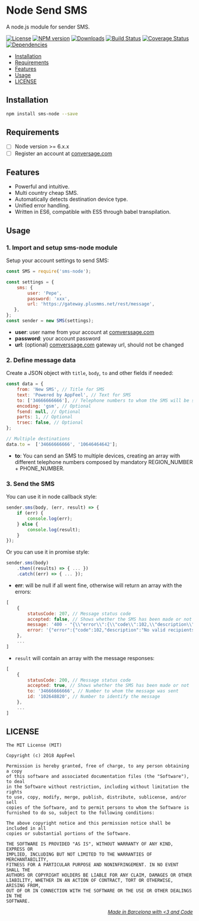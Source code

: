 Node Send SMS
========

A node.js module for sender SMS.

[![License](http://img.shields.io/badge/license-MIT-blue.svg?style=flat)](https://npmjs.org/package/sms-node)
[![NPM version](http://img.shields.io/npm/v/sms-node.svg?style=flat)](https://npmjs.org/package/sms-node)
[![Downloads](http://img.shields.io/npm/dm/sms-node.svg?style=flat)](https://npmjs.org/package/sms-node)
[![Build Status](http://img.shields.io/travis/appfeel/sms-node.svg?style=flat)](https://travis-ci.org/appfeel/sms-node)
[![Coverage Status](https://coveralls.io/repos/github/appfeel/sms-node/badge.svg?branch=master)](https://coveralls.io/github/appfeel/sms-node?branch=master)
[![Dependencies](https://david-dm.org/appfeel/sms-node/status.svg)](https://david-dm.org/appfeel/sms-node)

- [Installation](#installation)
- [Requirements](#requirements)
- [Features](#features)
- [Usage](#usage)
- [LICENSE](#license)

## Installation

```bash
npm install sms-node --save
```

## Requirements

- [ ] Node version >= 6.x.x
- [ ] Register an account at <a href="http://comverssage.com" target="_blank">conversage.com</a>

## Features

- Powerful and intuitive.
- Multi country cheap SMS.
- Automatically detects destination device type.
- Unified error handling.
- Written in ES6, compatible with ES5 through babel transpilation.

## Usage 

### 1. Import and setup sms-node module

Setup your account settings to send SMS:

```js
const SMS = require('sms-node');

const settings = {
    sms: {
        user: 'Pepe',
        password: 'xxx',
        url: 'https://gateway.plusmms.net/rest/message',
   },
};
const sender = new SMS(settings);
```

- **user**: user name from your account at <a href="http://comverssage.com" target="_blank">comverssage.com</a>
- **password**: your account password
- **url**: (optional) <a href="http://comverssage.com" target="_blank">comverssage.com</a> gateway url, should not be changed

### 2. Define message data

Create a JSON object with `title`, `body`, `to` and other fields if needed:

```js
const data = {
    from: 'New SMS', // Title for SMS
    text: 'Powered by AppFeel', // Text for SMS
    to: ['34666666666'], // Telephone numbers to whom the SMS will be sent
    encoding: 'gsm', // Optional
    fsend: null, // Optional
    parts: 1, // Optional
    trsec: false, // Optional
};

// Multiple destinations
data.to =  ['34666666666', '10646464642'];

```

- **to**: You can send an SMS to multiple devices, creating an array with different telephone numbers composed by mandatory REGION_NUMBER + PHONE_NUMBER.

### 3. Send the SMS

You can use it in node callback style:
```js
sender.sms(body, (err, result) => {
    if (err) {
        console.log(err);
    } else {
	    console.log(result);
    }
});
```

Or you can use it in promise style:
```js
sender.sms(body)
    .then((results) => { ... })
    .catch((err) => { ... });
```

- **err**: will be null if all went fine, otherwise will return an array with the errors:
```js
[
    {
        statusCode: 207, // Message status code
        accepted: false, // Shows whether the SMS has been made or not
        message: '400 - "{\\"error\\":{\\"code\\":102,\\"description\\":\\"No valid recipients\\"}}[{\\"accepted\\":false,\\"to\\":\\"34\\",\\"error\\":{\\"code\\":102,\\"description\\":\\"No valid recipients\\"}}]"', // Full error message  
        error: '{"error":{"code":102,"description":"No valid recipients"}}[{"accepted":false,"to":"34","error":{"code":102,"description":"No valid recipients"}}]', // Full string error  
    },
    ...
]
```

- `result` will contain an array with the message responses:
```js
[
    {
        statusCode: 200, // Message status code
        accepted: true, // Shows whether the SMS has been made or not
        to: '34666666666', // Number to whom the message was sent 
        id: '102648820', // Number to identify the message
    },
    ...
]
```

## LICENSE


```
The MIT License (MIT)

Copyright (c) 2018 AppFeel

Permission is hereby granted, free of charge, to any person obtaining a copy
of this software and associated documentation files (the "Software"), to deal
in the Software without restriction, including without limitation the rights
to use, copy, modify, merge, publish, distribute, sublicense, and/or sell
copies of the Software, and to permit persons to whom the Software is
furnished to do so, subject to the following conditions:

The above copyright notice and this permission notice shall be included in all
copies or substantial portions of the Software.

THE SOFTWARE IS PROVIDED "AS IS", WITHOUT WARRANTY OF ANY KIND, EXPRESS OR
IMPLIED, INCLUDING BUT NOT LIMITED TO THE WARRANTIES OF MERCHANTABILITY,
FITNESS FOR A PARTICULAR PURPOSE AND NONINFRINGEMENT. IN NO EVENT SHALL THE
AUTHORS OR COPYRIGHT HOLDERS BE LIABLE FOR ANY CLAIM, DAMAGES OR OTHER
LIABILITY, WHETHER IN AN ACTION OF CONTRACT, TORT OR OTHERWISE, ARISING FROM,
OUT OF OR IN CONNECTION WITH THE SOFTWARE OR THE USE OR OTHER DEALINGS IN THE
SOFTWARE.
```

*<p style="font-size: small;" align="right"><a color="#232323;" href="http://appfeel.com">Made in Barcelona with <span color="#FCB"><3</span> and <span color="#BBCCFF">Code</span></a></p>*
